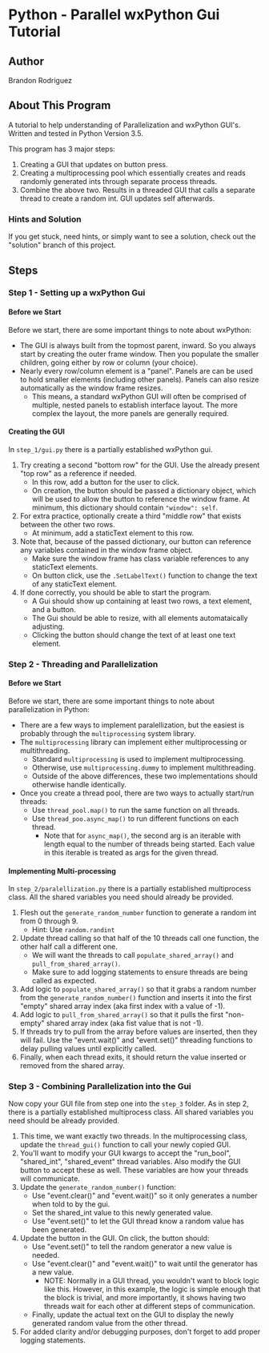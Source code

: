 
# Python - Parallel wxPython Gui Tutorial

## Author
Brandon Rodriguez

## About This Program
A tutorial to help understanding of Parallelization and wxPython GUI's. Written and tested in Python Version 3.5.

This program has 3 major steps:
1) Creating a GUI that updates on button press.
2) Creating a multiprocessing pool which essentially creates and reads randomly generated ints through separate process
threads.
3) Combine the above two. Results in a threaded GUI that calls a separate thread to create a random int. GUI updates
self afterwards.

### Hints and Solution
If you get stuck, need hints, or simply want to see a solution, check out the "solution" branch of this project.

## Steps

### Step 1 - Setting up a wxPython Gui

#### Before we Start
Before we start, there are some important things to note about wxPython:
* The GUI is always built from the topmost parent, inward. So you always start by creating the outer frame window. Then
you populate the smaller children, going either by row or column (your choice).
* Nearly every row/column element is a "panel". Panels are can be used to hold smaller elements (including other
panels). Panels can also resize automatically as the window frame resizes.
    * This means, a standard wxPython GUI will often be comprised of multiple, nested panels to establish interface
    layout. The more complex the layout, the more panels are generally required.

#### Creating the GUI
In ``step_1/gui.py`` there is a partially established wxPython gui.
1) Try creating a second "bottom row" for the GUI. Use the already present "top row" as a reference if needed.
    * In this row, add a button for the user to click.
    * On creation, the button should be passed a dictionary object, which will be used to allow the button to reference
    the window frame. At minimum, this dictionary should contain ``"window": self``.
2) For extra practice, optionally create a third "middle row" that exists between the other two rows.
    * At minimum, add a staticText element to this row.
3) Note that, because of the passed dictionary, our button can reference any variables contained in the window frame
object.
    * Make sure the window frame has class variable references to any staticText elements.
    * On button click, use the ``.SetLabelText()`` function to change the text of any staticText element.
4) If done correctly, you should be able to start the program.
    * A Gui should show up containing at least two rows, a text
    element, and a button.
    * The Gui should be able to resize, with all elements automataically adjusting.
    * Clicking the button should change the text of at least one text element.

### Step 2 - Threading and Parallelization

#### Before we Start
Before we start, there are some important things to note about parallelization in Python:
* There are a few ways to implement paralellization, but the easiest is probably through the ``multiprocessing`` system
library.
* The ``multiprocessing`` library can implement either multiprocessing or multithreading.
    * Standard ``multiprocessing`` is used to implement multiprocessing.
    * Otherwise, use ``multiprocessing.dummy`` to implement multithreading.
    * Outside of the above differences, these two implementations should otherwise handle identically.
* Once you create a thread pool, there are two ways to actually start/run threads:
    * Use ``thread_pool.map()`` to run the same function on all threads.
    * Use ``thread_poo.async_map()`` to run different functions on each thread.
        * Note that for ``async_map()``, the second arg is an iterable with length equal to the number of threads being
        started. Each value in this iterable is treated as args for the given thread.

#### Implementing Multi-processing
In ``step_2/paralellization.py`` there is a partially established multiprocess class. All the shared variables you need
should already be provided.
1) Flesh out the ``generate_random_number`` function to generate a random int from 0 through 9.
    * Hint: Use ``random.randint``
2) Update thread calling so that half of the 10 threads call one function, the other half call a different one.
    * We will want the threads to call ``populate_shared_array()`` and ``pull_from_shared_array()``.
    * Make sure to add logging statements to ensure threads are being called as expected.
3) Add logic to ``populate_shared_array()`` so that it grabs a random number from the ``generate_random_number()``
function and inserts it into the first "empty" shared array index (aka first index with a value of -1).
4) Add logic to ``pull_from_shared_array()`` so that it pulls the first "non-empty" shared array index (aka fist value
that is not -1).
5) If threads try to pull from the array before values are inserted, then they will fail. Use the "event.wait()" and
"event.set()" threading functions to delay pulling values until explicitly called.
6) Finally, when each thread exits, it should return the value inserted or removed from the shared array.

### Step 3 - Combining Parallelization into the Gui
Now copy your GUI file from step one into the ``step_3`` folder. As in step 2, there is a partially established
multiprocess class. All shared variables you need should be already provided.
1) This time, we want exactly two threads. In the multiprocessing class, update the ``thread_gui()`` function to call
your newly copied GUI.
2) You'll want to modify your GUI kwargs to accept the "run_bool", "shared_int", "shared_event" thread variables. Also
modify the GUI button to accept these as well. These variables are how your threads will communicate.
3) Update the ``generate_random_number()`` function:
    * Use "event.clear()" and "event.wait()" so it only generates a number when told to by the gui.
    * Set the shared_int value to this newly generated value.
    * Use "event.set()" to let the GUI thread know a random value has been generated.
4) Update the button in the GUI. On click, the button should:
    * Use "event.set()" to tell the random generator a new value is needed.
    * Use "event.clear()" and "event.wait()" to wait until the generator has a new value.
        * NOTE: Normally in a GUI thread, you wouldn't want to block logic like this. However, in this example, the
        logic is simple enough that the block is trivial, and more importantly, it shows having two threads wait for
        each other at different steps of communication.
    * Finally, update the actual text on the GUI to display the newly generated random value from the other thread.
5) For added clarity and/or debugging purposes, don't forget to add proper logging statements.
